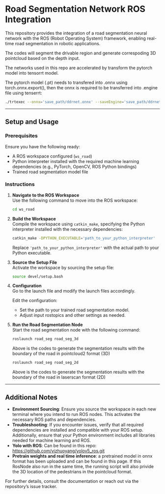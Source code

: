 
# Road Segmentation Network ROS Integration

This repository provides the integration of a road segmentation neural network with the ROS (Robot Operating System) framework, enabling real-time road segmentation in robotic applications.

The codes will segment the drivable region and generate correspoding 3D pointcloud based on the depth input.

The networks used in this repo are accelerated by transform the pytorch model into tensorrt model.

The pytorch model (.pt) needs to transfered into .onnx using torch.onnx.export(), then the onnx is required to be transferred into .engine file using tenserrt: 
```bash
./trtexec --onnx='save_path/ddrnet.onnx' --saveEngine='save_path/ddrnet.engine' --fp16
```
---

## Setup and Usage

### Prerequisites
Ensure you have the following ready:
- A ROS workspace configured (`ws_road`)
- Python interpreter installed with the required machine learning dependencies (e.g., PyTorch, OpenCV, ROS Python bindings)
- Trained road segmentation model file

### Instructions

1. **Navigate to the ROS Workspace**  
   Use the following command to move into the ROS workspace:
   ```bash
   cd ws_road
   ```

2. **Build the Workspace**  
   Compile the workspace using `catkin_make`, specifying the Python interpreter installed with the necessary dependencies:
   ```bash
   catkin_make -DPYTHON_EXECUTABLE='path_to_your_python_interpreter'
   ```
   Replace `'path_to_your_python_interpreter'` with the actual path to your Python executable.

3. **Source the Setup File**  
   Activate the workspace by sourcing the setup file:
   ```bash
   source devel/setup.bash
   ```

4. **Configuration**  
   Go to the launch file and modify the launch files accordingly.

   Edit the configuration:
   - Set the path to your trained road segmentation model.
   - Adjust input rostopics and other settings as needed.

5. **Run the Road Segmentation Node**  
   Start the road segmentation node with the following command:
   ```bash
   roslaunch road_seg road_seg_3d 
   ```
   Above is the codes to generate the segmentation results with the boundary of the road in pointcloud2 format (3D)
   
   ```bash
   roslaunch road_seg road_seg_2d 
   ```
   Above is the codes to generate the segmentation results with the boundary of the road in laserscan format (2D)
---

## Additional Notes

- **Environment Sourcing**: Ensure you source the workspace in each new terminal where you intend to run ROS nodes. This activates the necessary ROS paths and dependencies.
- **Troubleshooting**: If you encounter issues, verify that all required dependencies are installed and compatible with your ROS setup. Additionally, ensure that your Python environment includes all libraries needed for machine learning and ROS.
- **Yolo with ROS**: Can be found in this repo: https://github.com/yizhuoyang/yolov5_ros.git
- **Pretrain weights and real time inference**: a pretrained model in onnx format has been uploaded and can be found in this page.
If this RosNode also run in the same time, the running script will also privide the 3D location of the pedestrians in the pointcloud format.

For further details, consult the documentation or reach out via the repository’s issue tracker.


